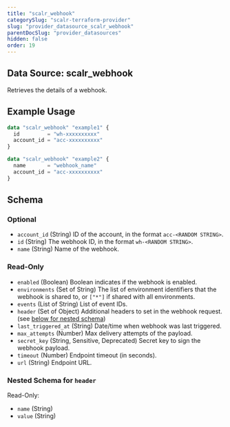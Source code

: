 ```yaml
---
title: "scalr_webhook"
categorySlug: "scalr-terraform-provider"
slug: "provider_datasource_scalr_webhook"
parentDocSlug: "provider_datasources"
hidden: false
order: 19
---
```

## Data Source: scalr_webhook

Retrieves the details of a webhook.

## Example Usage

```terraform
data "scalr_webhook" "example1" {
  id         = "wh-xxxxxxxxxx"
  account_id = "acc-xxxxxxxxxx"
}

data "scalr_webhook" "example2" {
  name       = "webhook_name"
  account_id = "acc-xxxxxxxxxx"
}
```

<!-- schema generated by tfplugindocs -->
## Schema

### Optional

- `account_id` (String) ID of the account, in the format `acc-<RANDOM STRING>`.
- `id` (String) The webhook ID, in the format `wh-<RANDOM STRING>`.
- `name` (String) Name of the webhook.

### Read-Only

- `enabled` (Boolean) Boolean indicates if the webhook is enabled.
- `environments` (Set of String) The list of environment identifiers that the webhook is shared to, or `["*"]` if shared with all environments.
- `events` (List of String) List of event IDs.
- `header` (Set of Object) Additional headers to set in the webhook request. (see [below for nested schema](#nestedatt--header))
- `last_triggered_at` (String) Date/time when webhook was last triggered.
- `max_attempts` (Number) Max delivery attempts of the payload.
- `secret_key` (String, Sensitive, Deprecated) Secret key to sign the webhook payload.
- `timeout` (Number) Endpoint timeout (in seconds).
- `url` (String) Endpoint URL.

<a id="nestedatt--header"></a>
### Nested Schema for `header`

Read-Only:

- `name` (String)
- `value` (String)
